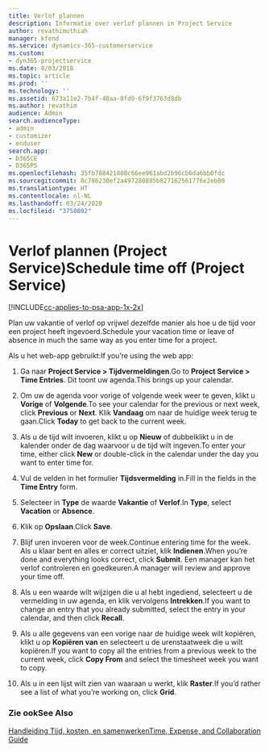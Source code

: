 ```yaml
---
title: Verlof plannen
description: Informatie over verlof plannen in Project Service
author: revathimuthiah
manager: kfend
ms.service: dynamics-365-customerservice
ms.custom:
- dyn365-projectservice
ms.date: 8/03/2018
ms.topic: article
ms.prod: ''
ms.technology: ''
ms.assetid: 673a11e2-7b4f-48aa-8fd0-6f9f3763d8db
ms.author: revathim
audience: Admin
search.audienceType:
- admin
- customizer
- enduser
search.app:
- D365CE
- D365PS
ms.openlocfilehash: 35fb788421808c66ee961abd2b96cb6da6bb0fdc
ms.sourcegitcommit: 8c786230ef2a497280885b827162561776e2eb00
ms.translationtype: HT
ms.contentlocale: nl-NL
ms.lasthandoff: 03/24/2020
ms.locfileid: "3750802"
---
```

# <a name="schedule-time-off-project-service"></a><span data-ttu-id="3e591-103">Verlof plannen (Project Service)</span><span class="sxs-lookup"><span data-stu-id="3e591-103">Schedule time off (Project Service)</span></span>

[!INCLUDE[cc-applies-to-psa-app-1x-2x](../includes/cc-applies-to-psa-app-1x-2x.md)]

<span data-ttu-id="3e591-104">Plan uw vakantie of verlof op vrijwel dezelfde manier als hoe u de tijd voor een project heeft ingevoerd.</span><span class="sxs-lookup"><span data-stu-id="3e591-104">Schedule your vacation time or leave of absence in much the same way as you enter time for a project.</span></span>  
  
 <span data-ttu-id="3e591-105">Als u het web-app gebruikt:</span><span class="sxs-lookup"><span data-stu-id="3e591-105">If you’re using the web app:</span></span>  
  
1.  <span data-ttu-id="3e591-106">Ga naar **Project Service > Tijdvermeldingen**.</span><span class="sxs-lookup"><span data-stu-id="3e591-106">Go to **Project Service > Time Entries**.</span></span> <span data-ttu-id="3e591-107">Dit toont uw agenda.</span><span class="sxs-lookup"><span data-stu-id="3e591-107">This brings up your calendar.</span></span>  
  
2.  <span data-ttu-id="3e591-108">Om uw de agenda voor vorige of volgende week weer te geven, klikt u **Vorige** of **Volgende**.</span><span class="sxs-lookup"><span data-stu-id="3e591-108">To see your calendar for the previous or next week, click **Previous** or **Next**.</span></span> <span data-ttu-id="3e591-109">Klik **Vandaag** om naar de huidige week terug te gaan.</span><span class="sxs-lookup"><span data-stu-id="3e591-109">Click **Today** to get back to the current week.</span></span>  
  
3.  <span data-ttu-id="3e591-110">Als u de tijd wilt invoeren, klikt u op **Nieuw** of dubbelklikt u in de kalender onder de dag waarvoor u de tijd wilt ingeven.</span><span class="sxs-lookup"><span data-stu-id="3e591-110">To enter your time, either click **New** or double-click in the calendar under the day you want to enter time for.</span></span>  
  
4.  <span data-ttu-id="3e591-111">Vul de velden in het formulier **Tijdsvermelding** in.</span><span class="sxs-lookup"><span data-stu-id="3e591-111">Fill in the fields in the **Time Entry** form.</span></span>  
  
5.  <span data-ttu-id="3e591-112">Selecteer in **Type** de waarde **Vakantie** of **Verlof**.</span><span class="sxs-lookup"><span data-stu-id="3e591-112">In **Type**, select **Vacation** or **Absence**.</span></span>  
  
6.  <span data-ttu-id="3e591-113">Klik op **Opslaan**.</span><span class="sxs-lookup"><span data-stu-id="3e591-113">Click **Save**.</span></span>  
  
7.  <span data-ttu-id="3e591-114">Blijf uren invoeren voor de week.</span><span class="sxs-lookup"><span data-stu-id="3e591-114">Continue entering time for the week.</span></span> <span data-ttu-id="3e591-115">Als u klaar bent en alles er correct uitziet, klik **Indienen**.</span><span class="sxs-lookup"><span data-stu-id="3e591-115">When you’re done and everything looks correct, click **Submit**.</span></span> <span data-ttu-id="3e591-116">Een manager kan het verlof controleren en goedkeuren.</span><span class="sxs-lookup"><span data-stu-id="3e591-116">A manager will review and approve your time off.</span></span>  
  
8.  <span data-ttu-id="3e591-117">Als u een waarde wilt wijzigen die u al hebt ingediend, selecteert u de vermelding in uw agenda, en klik vervolgens **Intrekken**.</span><span class="sxs-lookup"><span data-stu-id="3e591-117">If you want to change an entry that you already submitted, select the entry in your calendar, and then click **Recall**.</span></span>  
  
9. <span data-ttu-id="3e591-118">Als u alle gegevens van een vorige naar de huidige week wilt kopiëren, klikt u op **Kopiëren van** en selecteert u de urenstaatweek die u wilt kopiëren.</span><span class="sxs-lookup"><span data-stu-id="3e591-118">If you want to copy all the entries from a previous week to the current week, click **Copy From** and select the timesheet week you want to copy.</span></span>  
  
10. <span data-ttu-id="3e591-119">Als u in een lijst wilt zien van waaraan u werkt, klik **Raster**.</span><span class="sxs-lookup"><span data-stu-id="3e591-119">If you’d rather see a list of what you’re working on, click **Grid**.</span></span>  
  
### <a name="see-also"></a><span data-ttu-id="3e591-120">Zie ook</span><span class="sxs-lookup"><span data-stu-id="3e591-120">See Also</span></span>  
 [<span data-ttu-id="3e591-121">Handleiding Tijd, kosten, en samenwerken</span><span class="sxs-lookup"><span data-stu-id="3e591-121">Time, Expense, and Collaboration Guide</span></span>](../project-service/time-expense-collaboration-guide.md)
